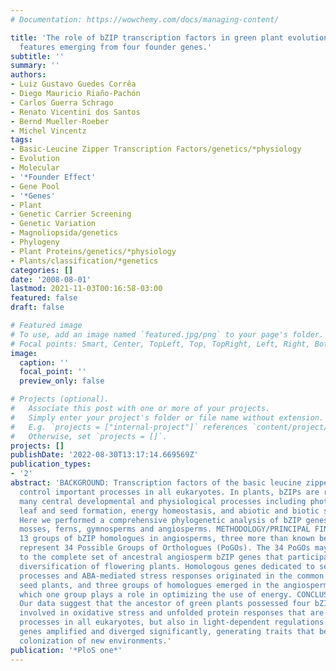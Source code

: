 ```yaml
---
# Documentation: https://wowchemy.com/docs/managing-content/

title: 'The role of bZIP transcription factors in green plant evolution: adaptive
  features emerging from four founder genes.'
subtitle: ''
summary: ''
authors:
- Luiz Gustavo Guedes Corrêa
- Diego Mauricio Riaño-Pachón
- Carlos Guerra Schrago
- Renato Vicentini dos Santos
- Bernd Mueller-Roeber
- Michel Vincentz
tags:
- Basic-Leucine Zipper Transcription Factors/genetics/*physiology
- Evolution
- Molecular
- '*Founder Effect'
- Gene Pool
- '*Genes'
- Plant
- Genetic Carrier Screening
- Genetic Variation
- Magnoliopsida/genetics
- Phylogeny
- Plant Proteins/genetics/*physiology
- Plants/classification/*genetics
categories: []
date: '2008-08-01'
lastmod: 2021-11-03T00:16:58-03:00
featured: false
draft: false

# Featured image
# To use, add an image named `featured.jpg/png` to your page's folder.
# Focal points: Smart, Center, TopLeft, Top, TopRight, Left, Right, BottomLeft, Bottom, BottomRight.
image:
  caption: ''
  focal_point: ''
  preview_only: false

# Projects (optional).
#   Associate this post with one or more of your projects.
#   Simply enter your project's folder or file name without extension.
#   E.g. `projects = ["internal-project"]` references `content/project/deep-learning/index.md`.
#   Otherwise, set `projects = []`.
projects: []
publishDate: '2022-08-30T13:17:14.669569Z'
publication_types:
- '2'
abstract: 'BACKGROUND: Transcription factors of the basic leucine zipper (bZIP) family
  control important processes in all eukaryotes. In plants, bZIPs are regulators of
  many central developmental and physiological processes including photomorphogenesis,
  leaf and seed formation, energy homeostasis, and abiotic and biotic stress responses.
  Here we performed a comprehensive phylogenetic analysis of bZIP genes from algae,
  mosses, ferns, gymnosperms and angiosperms. METHODOLOGY/PRINCIPAL FINDINGS: We identified
  13 groups of bZIP homologues in angiosperms, three more than known before, that
  represent 34 Possible Groups of Orthologues (PoGOs). The 34 PoGOs may correspond
  to the complete set of ancestral angiosperm bZIP genes that participated in the
  diversification of flowering plants. Homologous genes dedicated to seed-related
  processes and ABA-mediated stress responses originated in the common ancestor of
  seed plants, and three groups of homologues emerged in the angiosperm lineage, of
  which one group plays a role in optimizing the use of energy. CONCLUSIONS/SIGNIFICANCE:
  Our data suggest that the ancestor of green plants possessed four bZIP genes functionally
  involved in oxidative stress and unfolded protein responses that are bZIP-mediated
  processes in all eukaryotes, but also in light-dependent regulations. The four founder
  genes amplified and diverged significantly, generating traits that benefited the
  colonization of new environments.'
publication: '*PloS one*'
---
```

